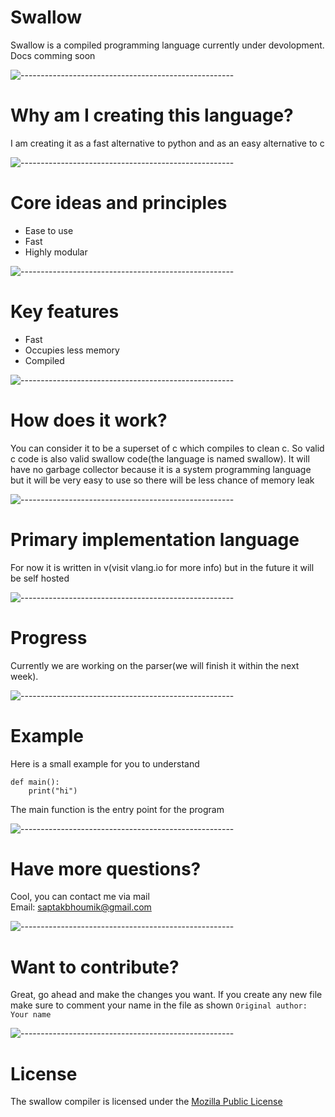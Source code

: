 # Swallow

Swallow is a compiled programming language currently under devolopment. Docs comming soon

![-----------------------------------------------------](https://raw.githubusercontent.com/andreasbm/readme/master/assets/lines/rainbow.png)

# Why am I creating this language?

I am creating it as a fast alternative to python and as an easy alternative to c  

![-----------------------------------------------------](https://raw.githubusercontent.com/andreasbm/readme/master/assets/lines/rainbow.png)

# Core ideas and principles

- Ease to use
- Fast
- Highly modular

![-----------------------------------------------------](https://raw.githubusercontent.com/andreasbm/readme/master/assets/lines/rainbow.png)

# Key features

- Fast
- Occupies less memory
- Compiled


![-----------------------------------------------------](https://raw.githubusercontent.com/andreasbm/readme/master/assets/lines/rainbow.png)

# How does it work?

You can consider it to be a superset of c which compiles to clean c. So valid c code is also valid swallow code(the language is named swallow). It will have no garbage collector because it is a system programming language but it will be very easy to use so there will be less chance of memory leak

![-----------------------------------------------------](https://raw.githubusercontent.com/andreasbm/readme/master/assets/lines/rainbow.png)

# Primary implementation language

For now it is written in v(visit vlang.io for more info) but in the future it will be self hosted

![-----------------------------------------------------](https://raw.githubusercontent.com/andreasbm/readme/master/assets/lines/rainbow.png)

# Progress

Currently we are working on the parser(we will finish it within the next week).

![-----------------------------------------------------](https://raw.githubusercontent.com/andreasbm/readme/master/assets/lines/rainbow.png)

# Example

Here is a small example for you to understand
```
def main():
    print("hi")
```
The main function is the entry point for the program

![-----------------------------------------------------](https://raw.githubusercontent.com/andreasbm/readme/master/assets/lines/rainbow.png)

# Have more questions?

Cool, you can contact me via mail
<br> Email: saptakbhoumik@gmail.com

![-----------------------------------------------------](https://raw.githubusercontent.com/andreasbm/readme/master/assets/lines/rainbow.png)

# Want to contribute?

Great, go ahead and make the changes you want. If you create any new file make sure to comment your name in the file as shown   `Original author: Your name`

![-----------------------------------------------------](https://raw.githubusercontent.com/andreasbm/readme/master/assets/lines/rainbow.png)

# License

The swallow compiler is licensed under the [Mozilla Public License](https://github.com/Swallow-lang/swallow/blob/main/LICENSE)
